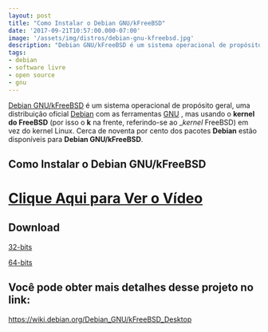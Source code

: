 ```yaml
---
layout: post
title: "Como Instalar o Debian GNU/kFreeBSD"
date: '2017-09-21T10:57:00.000-07:00'
image: '/assets/img/distros/debian-gnu-kfreebsd.jpg'
description: "Debian GNU/kFreeBSD é um sistema operacional de propósito geral, uma distribuição oficial Debian com as ferramentas GNU , mas usando o kernel do FreeBSD"
tags:
- debian
- software livre
- open source
- gnu
---
```



[Debian GNU/kFreeBSD](https://wiki.debian.org/Debian_GNU/kFreeBSD_Desktop) é um sistema operacional de propósito geral, uma distribuição oficial [Debian](http://www.debian.org/) com as ferramentas [GNU](http://www.gnu.org/) , mas usando o __kernel do FreeBSD__ (por isso o __k__ na frente, referindo-se ao __kernel_ FreeBSD) em vez do kernel Linux. Cerca de noventa por cento dos pacotes __Debian__ estão disponíveis para __Debian GNU/kFreeBSD__.

## Como Instalar o Debian GNU/kFreeBSD


# [Clique Aqui para Ver o Vídeo](https://www.youtube.com/watch?v=igURuqmXZI4)


## Download

[32-bits](https://cdimage.debian.org/mirror/cdimage/archive/jessie_di_rc3/kfreebsd-i386/iso-cd/)

[64-bits](https://cdimage.debian.org/mirror/cdimage/archive/jessie_di_rc3/kfreebsd-amd64/iso-dvd/)

## Você pode obter mais detalhes desse projeto no link:
<https://wiki.debian.org/Debian_GNU/kFreeBSD_Desktop>

<script async src="https://pagead2.googlesyndication.com/pagead/js/adsbygoogle.js"></script>

<!-- Informat -->
<ins class="adsbygoogle"
 style="display:block"
 data-ad-client="ca-pub-2838251107855362"
 data-ad-slot="2327980059"
 data-ad-format="auto"
 data-full-width-responsive="true"></ins>

<script>
(adsbygoogle = window.adsbygoogle || []).push({});
</script>

